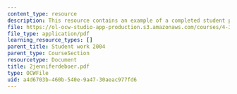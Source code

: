 ```yaml
---
content_type: resource
description: This resource contains an example of a completed student project.
file: https://ol-ocw-studio-app-production.s3.amazonaws.com/courses/4-301-introduction-to-the-visual-arts-spring-2007/a4d6703b460b540e9a4730aeac977fd6_2jenniferdeboer.pdf
file_type: application/pdf
learning_resource_types: []
parent_title: Student work 2004
parent_type: CourseSection
resourcetype: Document
title: 2jenniferdeboer.pdf
type: OCWFile
uid: a4d6703b-460b-540e-9a47-30aeac977fd6
---
```

